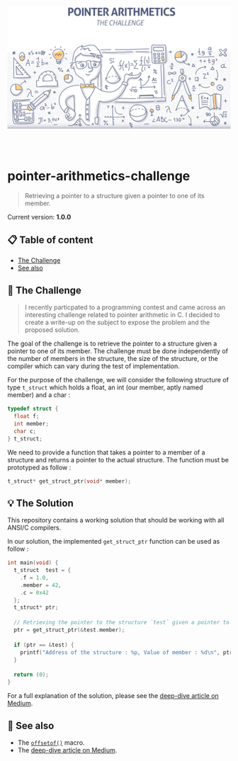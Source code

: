 <br /><br /><br />
<p align="center">
  <img width="750" src="assets/arithmetics.jpg" />
</p>
<br /><br />

# pointer-arithmetics-challenge
> Retrieving a pointer to a structure given a pointer to one of its member.

Current version: **1.0.0**

## 📋 Table of content

- [The Challenge](#-the-challenge)
- [See also](#-see-also)

## 🚀 The Challenge

> I recently particpated to a programming contest and came across an interesting challenge related to pointer arithmetic in C. I decided to create a write-up on the subject to expose the problem and the proposed solution.

The goal of the challenge is to retrieve the pointer to a structure given a pointer to one of its member. The challenge must be done independently of the number of members in the structure, the size of the structure, or the compiler which can vary during the test of implementation.

For the purpose of the challenge, we will consider the following structure of type `t_struct` which holds a float, an int (our member, aptly named member) and a char :

```c
typedef struct {
  float f;
  int member;
  char c;
} t_struct;
```

We need to provide a function that takes a pointer to a member of a structure and returns a pointer to the actual structure. The function must be prototyped as follow :

```c
t_struct* get_struct_ptr(void* member);
```

## 💡 The Solution

This repository contains a working solution that should be working with all ANSI/C compilers.

In our solution, the implemented `get_struct_ptr` function can be used as follow :

```c
int main(void) {
  t_struct  test = {
    .f = 1.0,
    .member = 42,
    .c = 0x42
  };
  t_struct* ptr;

  // Retrieving the pointer to the structure `test` given a pointer to one of its member.
  ptr = get_struct_ptr(&test.member);
  
  if (ptr == &test) {
    printf("Address of the structure : %p, Value of member : %d\n", ptr, ptr->member);
  }
  
  return (0);
}
```

For a full explanation of the solution, please see the [deep-dive article on Medium]().

## 👀 See also

- The [`offsetof()`](http://en.wikipedia.org/wiki/Offsetof) macro.
- The [deep-dive article on Medium]().

